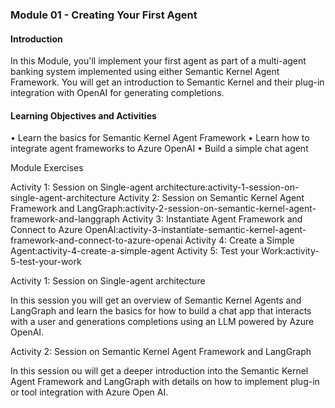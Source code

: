 ### Module 01 - Creating Your First Agent


#### Introduction

In this Module, you'll implement your first agent as part of a multi-agent banking system implemented using either Semantic Kernel Agent Framework. You will get an introduction to Semantic Kernel and their plug-in integration with OpenAI for generating completions.

#### Learning Objectives and Activities

• Learn the basics for Semantic Kernel Agent Framework
• Learn how to integrate agent frameworks to Azure OpenAI
• Build a simple chat agent

Module Exercises

 Activity 1: Session on Single-agent architecture:activity-1-session-on-single-agent-architecture
 Activity 2: Session on Semantic Kernel Agent Framework and LangGraph:activity-2-session-on-semantic-kernel-agent-framework-and-langgraph
 Activity 3: Instantiate Agent Framework and Connect to Azure OpenAI:activity-3-instantiate-semantic-kernel-agent-framework-and-connect-to-azure-openai
 Activity 4: Create a Simple Agent:activity-4-create-a-simple-agent
 Activity 5: Test your Work:activity-5-test-your-work


Activity 1: Session on Single-agent architecture

In this session you will get an overview of Semantic Kernel Agents and LangGraph and learn the basics for how to build a chat app that interacts with a user and generations completions using an LLM powered by Azure OpenAI.

Activity 2: Session on Semantic Kernel Agent Framework and LangGraph

In this session ou will get a deeper introduction into the Semantic Kernel Agent Framework and LangGraph with details on how to implement plug-in or tool integration with Azure Open AI.

